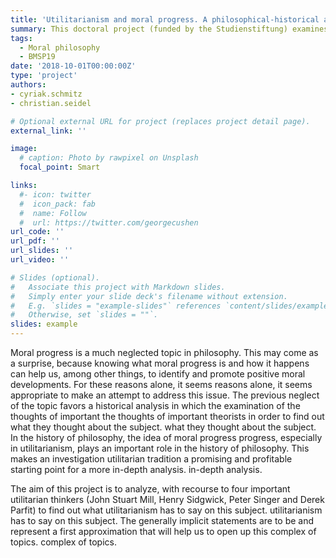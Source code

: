 ```yaml
---
title: 'Utilitarianism and moral progress. A philosophical-historical analysis'
summary: This doctoral project (funded by the Studienstiftung) examines the idea of moral progress in the utilitarian tradition by analyzing the conceptions of J.S. Mill, H. Sidgwick, P. Singer and D. Parfit).
tags:
  - Moral philosophy
  - BMSP19
date: '2018-10-01T00:00:00Z'
type: 'project'
authors:
- cyriak.schmitz
- christian.seidel

# Optional external URL for project (replaces project detail page).
external_link: ''

image:
  # caption: Photo by rawpixel on Unsplash
  focal_point: Smart

links:
  #- icon: twitter
  #  icon_pack: fab
  #  name: Follow
  #  url: https://twitter.com/georgecushen
url_code: ''
url_pdf: ''
url_slides: ''
url_video: ''

# Slides (optional).
#   Associate this project with Markdown slides.
#   Simply enter your slide deck's filename without extension.
#   E.g. `slides = "example-slides"` references `content/slides/example-slides.md`.
#   Otherwise, set `slides = ""`.
slides: example
---
```


Moral progress is a much neglected topic in philosophy. This may come as a surprise,
because knowing what moral progress is and how it happens can help us, among other things, to
identify and promote positive moral developments. For these reasons alone, it seems
reasons alone, it seems appropriate to make an attempt to address this issue. The previous
neglect of the topic favors a historical analysis in which the examination of the thoughts of important
the thoughts of important theorists in order to find out what they thought about the subject.
what they thought about the subject. In the history of philosophy, the idea of moral progress
progress, especially in utilitarianism, plays an important role in the history of philosophy. This makes an investigation
utilitarian tradition a promising and profitable starting point for a more in-depth analysis.
in-depth analysis.

The aim of this project is to analyze, with recourse to four important utilitarian thinkers (John
Stuart Mill, Henry Sidgwick, Peter Singer and Derek Parfit) to find out what utilitarianism has to say on this subject.
utilitarianism has to say on this subject. The generally implicit statements are to be
and represent a first approximation that will help us to open up this complex of topics.
complex of topics.